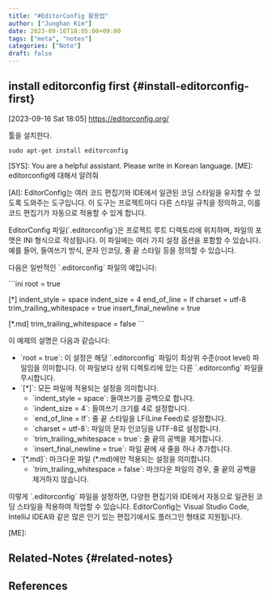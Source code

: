 ```yaml
---
title: "#EditorConfig 활용법"
author: ["Junghan Kim"]
date: 2023-09-16T18:05:00+09:00
tags: ["meta", "notes"]
categories: ["Note"]
draft: false
---
```


## install editorconfig first {#install-editorconfig-first}

<span class="timestamp-wrapper"><span class="timestamp">[2023-09-16 Sat 18:05]</span></span> <https://editorconfig.org/>

툴을 설치한다.

```text
sudo apt-get install editorconfig
```

<div class="ai">

[SYS]: You are a helpful assistant. Please write in Korean language. [ME]: editorconfig에 대해서 알려줘

[AI]: EditorConfig는 여러 코드 편집기와 IDE에서 일관된 코딩 스타일을 유지할 수 있도록 도와주는 도구입니다. 이 도구는 프로젝트마다 다른 스타일 규칙을 정의하고, 이를 코드 편집기가 자동으로 적용할 수 있게 합니다.

EditorConfig 파일(\`.editorconfig\`)은 프로젝트 루트 디렉토리에 위치하며, 파일의 포맷은 INI 형식으로 작성됩니다. 이 파일에는 여러 가지 설정 옵션을 포함할 수 있습니다. 예를 들어, 들여쓰기 방식, 문자 인코딩, 줄 끝 스타일 등을 정의할 수 있습니다.

다음은 일반적인 \`.editorconfig\` 파일의 예입니다:

\`\`\`ini root = true

[\*] indent_style = space indent_size = 4 end_of_line = lf charset = utf-8 trim_trailing_whitespace = true insert_final_newline = true

[\*.md] trim_trailing_whitespace = false \`\`\`

이 예제의 설명은 다음과 같습니다:

-   \`root = true\`: 이 설정은 해당 \`.editorconfig\` 파일이 최상위 수준(root level) 파일임을 의미합니다. 이 파일보다 상위 디렉토리에 있는 다른 \`.editorconfig\` 파일을 무시합니다.
-   \`[\*]\`: 모든 파일에 적용되는 설정을 의미합니다.
    -   \`indent_style = space\`: 들여쓰기를 공백으로 합니다.
    -   \`indent_size = 4\`: 들여쓰기 크기를 4로 설정합니다.
    -   \`end_of_line = lf\`: 줄 끝 스타일을 LF(Line Feed)로 설정합니다.
    -   \`charset = utf-8\`: 파일의 문자 인코딩을 UTF-8로 설정합니다.
    -   \`trim_trailing_whitespace = true\`: 줄 끝의 공백을 제거합니다.
    -   \`insert_final_newline = true\`: 파일 끝에 새 줄을 하나 추가합니다.
-   \`[\*.md]\`: 마크다운 파일 (\*.md)에만 적용되는 설정을 의미합니다.
    -   \`trim_trailing_whitespace = false\`: 마크다운 파일의 경우, 줄 끝의 공백을 제거하지 않습니다.

이렇게 \`.editorconfig\` 파일을 설정하면, 다양한 편집기와 IDE에서 자동으로 일관된 코딩 스타일을 적용하여 작업할 수 있습니다. EditorConfig는 Visual Studio Code, IntelliJ IDEA와 같은 많은 인기 있는 편집기에서도 플러그인 형태로 지원됩니다.

[ME]:

</div>


## Related-Notes {#related-notes}

## References

<style>.csl-entry{text-indent: -1.5em; margin-left: 1.5em;}</style><div class="csl-bib-body">
</div>
